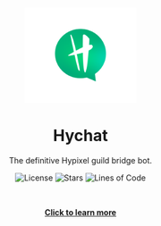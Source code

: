 <br />
<p align="center">
  <a href="https://hych.at">
    <img src="https://raw.githubusercontent.com/hychat-mc/hychat/master/.github/assets/img/hychat-logo.png" alt="Hychat" width="200" height="170">
  </a>
</p>
  <h1 align="center">Hychat</h1>

  <p align="center">
    The definitive Hypixel guild bridge bot.
    <br />
<p align="center">
  <img alt="License" src="https://img.shields.io/github/license/hychat-mc/hychat?color=GREEN&style=for-the-badge">
  <img alt="Stars" src="https://img.shields.io/github/stars/hychat-mc?color=GREEN&style=for-the-badge">
  <img alt="Lines of Code" src="https://img.shields.io/twitter/follow/hychatmc?color=GREEN&style=for-the-badge">
</p>
<br>
  <p align="center">
    <b><a href="https://github.com/hychat-mc/hychat/issues">Click to learn more</a></b>
  </p>
